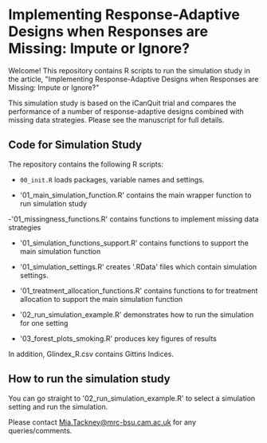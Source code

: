 # Implementing Response-Adaptive Designs when Responses are Missing: Impute or Ignore?
Welcome! This repository contains R scripts to run the simulation study in the article, "Implementing Response-Adaptive Designs when Responses are Missing: Impute or Ignore?"

This simulation study is based on the iCanQuit trial and compares the performance of a number of response-adaptive designs combined with missing data strategies. Please see the manuscript for full details. 

## Code for Simulation Study 

The repository contains the following R scripts: 

- `00_init.R` loads packages, variable names and settings.

- '01_main_simulation_function.R' contains the main wrapper function to run simulation study 

-'01_missingness_functions.R' contains functions to implement missing data strategies

- '01_simulation_functions_support.R' contains functions to support the main simulation function 

- '01_simulation_settings.R' creates '.RData' files which contain simulation settings. 

- '01_treatment_allocation_functions.R' contains functions to for treatment allocation to support the main simulation function 

- '02_run_simulation_example.R' demonstrates how to run the simulation for one setting 

- '03_forest_plots_smoking.R'  produces key figures of results 

In addition, GIindex_R.csv contains Gittins Indices. 

## How to run the simulation study

You can go straight to '02_run_simulation_example.R' to select a simulation setting and run the simulation. 

Please contact Mia.Tackney@mrc-bsu.cam.ac.uk for any queries/comments.
